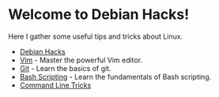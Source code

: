 # Welcome to Debian Hacks!

Here I gather some useful tips and tricks about Linux.

- [Debian Hacks](/debian-hacks/README.md)
- [Vim](/vim/vim-intro.md) - Master the powerful Vim editor.
- [Git](/git/README.md) - Learn the basics of git.
- [Bash Scripting](/bash-scrpting/bash-tutorial.md) - Learn the fundamentals of Bash scripting.
- [Command Line Tricks](/commandline-tricks/commandline-tricks.md)

